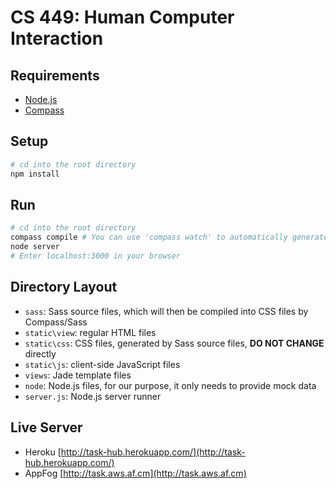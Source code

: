 # CS 449: Human Computer Interaction

## Requirements
- [Node.js](http://nodejs.org/)
- [Compass](http://compass-style.org/)

## Setup
```bash
# cd into the root directory
npm install
```

## Run
```bash
# cd into the root directory
compass compile # You can use 'compass watch' to automatically generate .css files
node server
# Enter localhost:3000 in your browser
```

## Directory Layout
- `sass`: Sass source files, which will then be compiled into CSS files by Compass/Sass
- `static\view`: regular HTML files
- `static\css`: CSS files, generated by Sass source files, **DO NOT CHANGE** directly
- `static\js`: client-side JavaScript files
- `views`: Jade template files
- `node`: Node.js files, for our purpose, it only needs to provide mock data
- `server.js`: Node.js server runner

## Live Server
- Heroku [http://task-hub.herokuapp.com/](http://task-hub.herokuapp.com/)
- AppFog [http://task.aws.af.cm](http://task.aws.af.cm)
